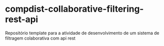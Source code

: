 # compdist-collaborative-filtering-rest-api
Repositório template para a atividade de desenvolvimento de um sistema de filtragem colaborativa com api rest

